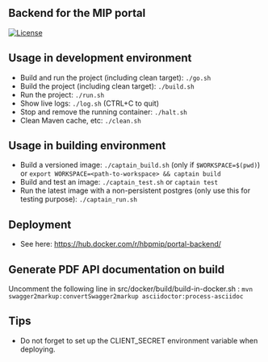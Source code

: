 ## Backend for the MIP portal

[![License](https://img.shields.io/badge/license-AGPL--3.0-blue.svg)](https://www.gnu.org/licenses/agpl-3.0.html)

## Usage in development environment

* Build and run the project (including clean target): `./go.sh`
* Build the project (including clean target): `./build.sh`
* Run the project: `./run.sh`
* Show live logs: `./log.sh` (CTRL+C to quit)
* Stop and remove the running container: `./halt.sh`
* Clean Maven cache, etc: `./clean.sh`

## Usage in building environment

* Build a versioned image: `./captain_build.sh` (only if `$WORKSPACE=$(pwd)`) or `export WORKSPACE=<path-to-workspace> && captain build`
* Build and test an image: `./captain_test.sh` or `captain test`
* Run the latest image with a non-persistent postgres (only use this for testing purpose): `./captain_run.sh`

## Deployment

* See here: https://hub.docker.com/r/hbpmip/portal-backend/

## Generate PDF API documentation on build

Uncomment the following line in src/docker/build/build-in-docker.sh :
`mvn swagger2markup:convertSwagger2markup asciidoctor:process-asciidoc`

## Tips

* Do not forget to set up the CLIENT_SECRET environment variable when deploying.
